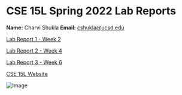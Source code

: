 # CSE 15L Spring 2022 Lab Reports 

**Name:** Charvi Shukla 
**Email:** cshukla@ucsd.edu



[Lab Report 1 - Week 2](https://charvishukla.github.io/cse15l-lab-reports/lab-report-1-week-2.html)

[Lab Report 2 - Week 4](https://charvishukla.github.io/cse15l-lab-reports/lab-report-2-week-4.html)

[Lab Report 3 - Week 6](https://charvishukla.github.io/cse15l-lab-reports/lab-report-3-week-6.html)


[CSE 15L Website](https://sites.google.com/eng.ucsd.edu/cse-15l-spring-2022/home)

![Image](https://hips.hearstapps.com/hmg-prod.s3.amazonaws.com/images/dog-puppy-on-garden-royalty-free-image-1586966191.jpg?crop=0.752xw:1.00xh;0.175xw,0&resize=640:*)

